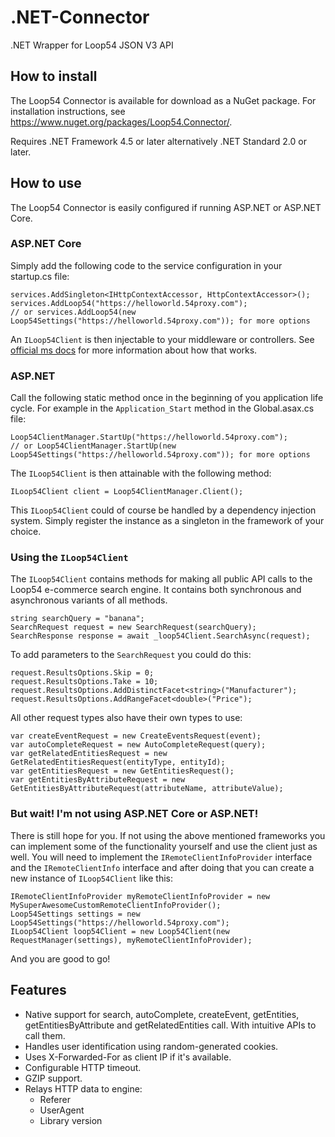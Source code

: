 # .NET-Connector
.NET Wrapper for Loop54 JSON V3 API

## How to install
The Loop54 Connector is available for download as a NuGet package. For installation instructions, see https://www.nuget.org/packages/Loop54.Connector/.

Requires .NET Framework 4.5 or later alternatively .NET Standard 2.0 or later.

## How to use
The Loop54 Connector is easily configured if running ASP.NET or ASP.NET Core.

### ASP.NET Core
Simply add the following code to the service configuration in your startup.cs file:

    services.AddSingleton<IHttpContextAccessor, HttpContextAccessor>();
    services.AddLoop54("https://helloworld.54proxy.com");
    // or services.AddLoop54(new Loop54Settings("https://helloworld.54proxy.com")); for more options

An `ILoop54Client` is then injectable to your middleware or controllers. See [official ms docs](https://docs.microsoft.com/en-us/aspnet/core/fundamentals/dependency-injection?view=aspnetcore-2.1) for more information about how that works.

### ASP.NET
Call the following static method once in the beginning of you application life cycle. For example in the `Application_Start` method in the Global.asax.cs file:
    
    Loop54ClientManager.StartUp("https://helloworld.54proxy.com");
    // or Loop54ClientManager.StartUp(new Loop54Settings("https://helloworld.54proxy.com")); for more options
    
The `ILoop54Client` is then attainable with the following method:

    ILoop54Client client = Loop54ClientManager.Client();
    
This `ILoop54Client` could of course be handled by a dependency injection system. Simply register the instance as a singleton in the framework of your choice. 

### Using the `ILoop54Client`
The `ILoop54Client` contains methods for making all public API calls to the Loop54 e-commerce search engine. It contains both synchronous and asynchronous variants of all methods.

    string searchQuery = "banana";
    SearchRequest request = new SearchRequest(searchQuery);
    SearchResponse response = await _loop54Client.SearchAsync(request);
    
To add parameters to the `SearchRequest` you could do this:

    request.ResultsOptions.Skip = 0;
    request.ResultsOptions.Take = 10;
    request.ResultsOptions.AddDistinctFacet<string>("Manufacturer");
    request.ResultsOptions.AddRangeFacet<double>("Price");

All other request types also have their own types to use:

    var createEventRequest = new CreateEventsRequest(event);
    var autoCompleteRequest = new AutoCompleteRequest(query);
    var getRelatedEntitiesRequest = new GetRelatedEntitiesRequest(entityType, entityId);
    var getEntitiesRequest = new GetEntitiesRequest();
    var getEntitiesByAttributeRequest = new GetEntitiesByAttributeRequest(attributeName, attributeValue);

### But wait! I'm not using ASP.NET Core or ASP.NET!
There is still hope for you. If not using the above mentioned frameworks you can implement some of the functionality yourself and use the client just as well. You will need to implement the `IRemoteClientInfoProvider` interface and the `IRemoteClientInfo` interface and after doing that you can create a new instance of `ILoop54Client` like this:

    IRemoteClientInfoProvider myRemoteClientInfoProvider = new MySuperAwesomeCustomRemoteClientInfoProvider();
    Loop54Settings settings = new Loop54Settings("https://helloworld.54proxy.com");
    ILoop54Client loop54Client = new Loop54Client(new RequestManager(settings), myRemoteClientInfoProvider);
    
And you are good to go!

## Features
- Native support for search, autoComplete, createEvent, getEntities, getEntitiesByAttribute and getRelatedEntities call. With intuitive APIs to call them.
- Handles user identification using random-generated cookies.
- Uses X-Forwarded-For as client IP if it's available.
- Configurable HTTP timeout.
- GZIP support.
- Relays HTTP data to engine:
    - Referer
    - UserAgent
    - Library version
